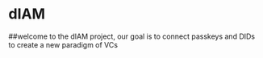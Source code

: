 # dIAM

##welcome to the dIAM project, our goal is to connect passkeys and DIDs to create a new paradigm of VCs
